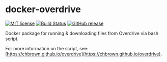 # docker-overdrive

[![MIT license][license image]][license link]
[![Build Status][build image]][build link]
[![GitHub release][github image]][github link]

Docker package for running & downloading files from Overdrive via bash script.

For more information on the script, see: [https://chbrown.github.io/overdrive](https://chbrown.github.io/overdrive).

[license image]: https://img.shields.io/badge/License-MIT-blue.svg
[license link]: https://github.com/gtronset/docker-overdrive/blob/main/LICENSE
[build image]: https://github.com/gtronset/docker-overdrive/actions/workflows/build-release.yaml/badge.svg
[build link]: https://github.com/gtronset/docker-overdrive/actions/workflows/build-release.yaml
[github image]: https://img.shields.io/github/release/gtronset/docker-overdrive.svg
[github link]: https://github.com/gtronset/docker-overdrive/releases